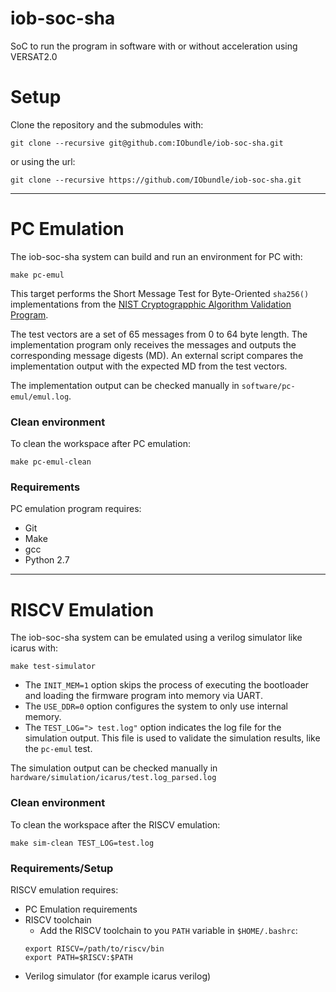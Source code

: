 # iob-soc-sha
SoC to run the program in software with or without acceleration using VERSAT2.0

# Setup
Clone the repository and the submodules with:
```
git clone --recursive git@github.com:IObundle/iob-soc-sha.git
```
or using the url:
```
git clone --recursive https://github.com/IObundle/iob-soc-sha.git
```
* * *
# PC Emulation
The iob-soc-sha system can build and run an environment for PC with:
```
make pc-emul
```
This target performs the Short Message Test for Byte-Oriented `sha256()` 
implementations from the 
[NIST Cryptograpphic Algorithm Validation Program](https://csrc.nist.gov/projects/cryptographic-algorithm-validation-program/secure-hashing).

The test vectors are a set of 65 messages from 0 to 64 byte length. The 
implementation program only receives the messages and outputs the corresponding
message digests (MD). An external script compares the implementation output with
the expected MD from the test vectors.

The implementation output can be checked manually in 
`software/pc-emul/emul.log`.

### Clean environment
To clean the workspace after PC emulation:
```
make pc-emul-clean
```
### Requirements
PC emulation program requires:
- Git
- Make
- gcc
- Python 2.7

* * *
# RISCV Emulation
The iob-soc-sha system can be emulated using a verilog simulator like icarus 
with:
```
make test-simulator
```
- The `INIT_MEM=1` option skips the process of executing the bootloader and 
loading the firmware program into memory via UART.
- The `USE_DDR=0` option configures the system to only use internal memory.
- The `TEST_LOG="> test.log"` option indicates the log file for the simulation
output. This file is used to validate the simulation results, like the `pc-emul`
test.

The simulation output can be checked manually in 
`hardware/simulation/icarus/test.log_parsed.log`

### Clean environment
To clean the workspace after the RISCV emulation:
```
make sim-clean TEST_LOG=test.log
```

### Requirements/Setup
RISCV emulation requires:
- PC Emulation requirements
- RISCV toolchain
    - Add the RISCV toolchain to you `PATH` variable in `$HOME/.bashrc`:
    ```
    export RISCV=/path/to/riscv/bin
    export PATH=$RISCV:$PATH
    ```
- Verilog simulator (for example icarus verilog)
